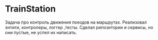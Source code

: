 # TrainStation
Задача про контроль движения поездов на маршрутах.
Реализовал энтити, контролеры, логгер ,тесты.
Сделал репозитории и сервисы, но они пустые, не успел их написать.
